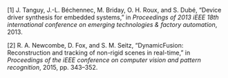 \[1\] J. Tanguy, J.-L. Béchennec, M. Briday, O. H. Roux, and S. Dubé,
“Device driver synthesis for embedded systems,” in *Proceedings of 2013
iEEE 18th international conference on emerging technologies & factory
automation*, 2013.

\[2\] R. A. Newcombe, D. Fox, and S. M. Seitz, “DynamicFusion:
Reconstruction and tracking of non-rigid scenes in real-time,” in
*Proceedings of the iEEE conference on computer vision and pattern
recognition*, 2015, pp. 343–352.
